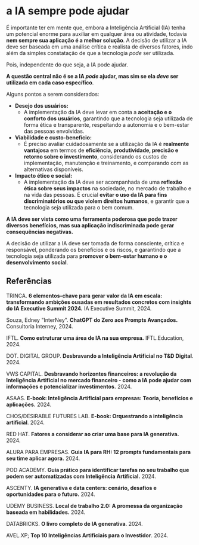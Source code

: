 # a IA sempre pode ajudar

É importante ter em mente que, embora a Inteligência Artificial (IA) tenha um potencial enorme para auxiliar em qualquer área ou atividade, todavia **nem sempre sua aplicação é a melhor solução**. A decisão de utilizar a IA deve ser baseada em uma análise crítica e realista de diversos fatores, indo além da simples constatação de que a tecnologia *pode* ser utilizada.

Pois, independente do que seja, a IA pode ajudar.

**A questão central não é se a IA *pode* ajudar, mas sim se ela *deve* ser utilizada em cada caso específico**. 

Alguns pontos a serem considerados:

- **Desejo dos usuários:**
  - A implementação da IA deve levar em conta a **aceitação e o conforto dos usuários**, garantindo que a tecnologia seja utilizada de forma ética e transparente, respeitando a autonomia e o bem-estar das pessoas envolvidas. 
- **Viabilidade e custo-benefício:**
  - É preciso avaliar cuidadosamente se a utilização da IA é **realmente vantajosa** em termos de **eficiência, produtividade, precisão e retorno sobre o investimento**, considerando os custos de implementação, manutenção e treinamento, e comparando com as alternativas disponíveis.
- **Impacto ético e social:**
  - A implementação da IA deve ser acompanhada de uma **reflexão ética sobre seus impactos** na sociedade, no mercado de trabalho e na vida das pessoas. É crucial **evitar o uso da IA para fins discriminatórios ou que violem direitos humanos**, e garantir que a tecnologia seja utilizada para o bem comum.

**A IA deve ser vista como uma ferramenta poderosa que pode trazer diversos benefícios, mas sua aplicação indiscriminada pode gerar consequências negativas.** 

A decisão de utilizar a IA deve ser tomada de forma consciente, crítica e responsável, ponderando os benefícios e os riscos, e garantindo que a tecnologia seja utilizada para **promover o bem-estar humano e o desenvolvimento social**.

## Referências

TRINCA. **6 elementos-chave para gerar valor da IA em escala: transformando ambições ousadas em resultados concretos com insights do IA Executive Summit 2024.** IA Executive Summit, 2024.

Souza, Edney "InterNey". **ChatGPT do Zero aos Prompts Avançados.** Consultoria Interney, 2024.

IFTL. **Como estruturar uma área de IA na sua empresa.** IFTL.Education, 2024.

DOT. DIGITAL GROUP. **Desbravando a Inteligência Artificial no T&D Digital**. 2024.

VWS CAPITAL. **Desbravando horizontes financeiros: a revolução da Inteligência Artificial no mercado financeiro - como a IA pode ajudar com informações e potencializar investimentos.** 2024.

ASAAS. **E-book: Inteligência Artificial para empresas: Teoria, benefícios e aplicações.** 2024.

CHOS/DESIRABLE FUTURES LAB. **E-book: Orquestrando a inteligência artificial**. 2024.

RED HAT. **Fatores a considerar ao criar uma base para IA generativa.** 2024.

ALURA PARA EMPRESAS. **Guia IA para RH: 12 prompts fundamentais para seu time aplicar agora.** 2024.

POD ACADEMY. **Guia prático para identificar tarefas no seu trabalho que podem ser automatizadas com Inteligência Artificial.** 2024.

ASCENTY. **IA generativa e data centers: cenário, desafios e oportunidades para o futuro.** 2024. 

UDEMY BUSINESS. **Local de trabalho 2.0: A promessa da organização baseada em habilidades.** 2024.

DATABRICKS. **O livro completo de IA generativa**. 2024.

AVEL.XP; **Top 10 Inteligências Artificiais para o Investidor**. 2024.

